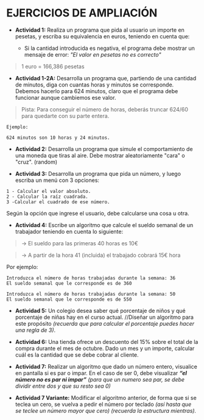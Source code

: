 # EJERCICIOS DE AMPLIACIÓN

* **Actividad 1:** Realiza un programa que pida al usuario un importe en pesetas, y escriba su equivalencia en euros, teniendo en cuenta que:

  - Si la cantidad introducida es negativa, el programa debe mostrar un mensaje de error: *"El valor en pesetas no es correcto"*
>1 euro = 166,386 pesetas

* **Actividad 1-2A:** Desarrolla un programa que, partiendo de una cantidad de minutos, diga con cuantas horas y minutos se corresponde. Debemos hacerlo para 624 minutos, claro que el programa debe funcionar aunque cambiemos ese valor. 
>Pista: Para conseguir el número de horas, deberás truncar 624/60 para quedarte con su parte entera.

````
Ejemplo: 

624 minutos son 10 horas y 24 minutos.
````

* **Actividad 2:** Desarrolla un programa que simule el comportamiento de una moneda que tiras al aire. Debe mostrar aleatoriamente "cara" o "cruz". (random)

* **Actividad 3:** Desarrolla un programa que pida un número, y luego escriba un menú con 3 opciones:
````
1 - Calcular el valor absoluto.
2 - Calcular la raíz cuadrada.
3 -Calcular el cuadrado de ese número. 
````
Según la opción que ingrese el usuario, debe calcularse una cosa u otra.

* **Actividad 4:** Escribe un algoritmo que calcule el sueldo semanal de un trabajador teniendo en cuenta lo siguiente:

>-> El sueldo para las primeras 40 horas es 10€

>-> A partir de la hora 41 (incluida) el trabajado cobrará 15€ hora

Por ejemplo:
````
Introduzca el número de horas trabajadas durante la semana: 36
El sueldo semanal que le corresponde es de 360
````
````
Introduzca el número de horas trabajadas durante la semana: 50
El sueldo semanal que le corresponde es de 550
````

* **Actividad 5:** Un colegio desea saber qué porcentaje de niños y qué porcentaje de niñas hay en el curso actual.
	//Diseñar un algoritmo para este propósito *(recuerda que para calcular el porcentaje puedes hacer una regla de 3)*.

* **Actividad 6:** Una tienda ofrece un descuento del 15% sobre el total de la compra durante el mes de octubre. Dado un mes y un importe, calcular cuál es la cantidad que se debe cobrar al cliente.

* **Actividad 7:** Realizar un algoritmo que dado un número entero, visualice en pantalla si es par o impar. En el caso de ser 0, debe visualizar ***“el número no es par ni impar”*** *(para que un numero sea par, se debe dividir entre dos y que su resto sea 0)*
  
* **Actividad 7 Variante:** Modificar el algoritmo anterior, de forma que si se teclea un cero, se vuelva a pedir el número por teclado *(así hasta que se teclee un número mayor que cero) (recuerda la estructura mientras).* 


